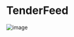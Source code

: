 # TenderFeed

![image](https://github.com/user-attachments/assets/4475b99d-752c-4dc3-b07e-8e726c388392)
